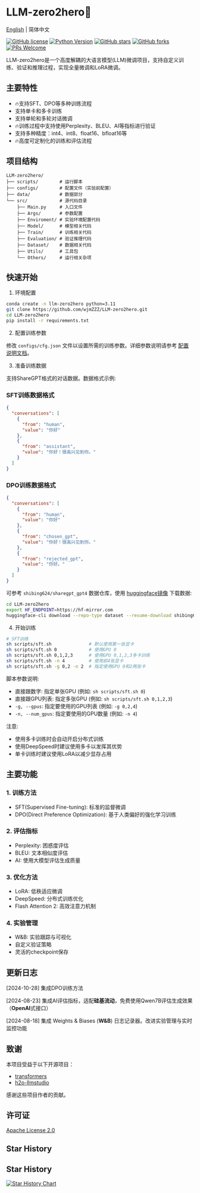 # LLM-zero2hero🚀

[English](README_EN.md) | 简体中文

[![GitHub license](https://img.shields.io/github/license/wjmZZZ/LLM-zero2hero)](https://github.com/wjmZZZ/LLM-zero2hero/blob/main/LICENSE)
[![Python Version](https://img.shields.io/badge/Python-3.11+-blue)](https://www.python.org/)
[![GitHub stars](https://img.shields.io/github/stars/wjmZZZ/LLM-zero2hero)](https://github.com/wjmZZZ/LLM-zero2hero/stargazers)
[![GitHub forks](https://img.shields.io/github/forks/wjmZZZ/LLM-zero2hero)](https://github.com/wjmZZZ/LLM-zero2hero/network/members)
[![PRs Welcome](https://img.shields.io/badge/PRs-welcome-brightgreen.svg)](https://github.com/wjmZZZ/LLM-zero2hero/pulls)

LLM-zero2hero是一个高度解耦的大语言模型(LLM)微调项目，支持自定义训练、验证和推理过程，实现全量微调和LoRA微调。

## 主要特性

- 🔥支持SFT、DPO等多种训练流程
- 支持单卡和多卡训练
- 支持单轮和多轮对话微调
- 🔥训练过程中支持使用Perplexity、BLEU、AI等指标进行验证
- 支持多种精度：int4、int8、float16、bfloat16等
- 🔥高度可定制化的训练和评估流程

## 项目结构

```
LLM-zero2hero/
├── scripts/        # 运行脚本
├── configs/        # 配置文件（实验前配置）
├── data/           # 数据部分
└── src/            # 源代码目录
    ├── Main.py     # 入口文件
    ├── Args/       # 参数配置
    ├── Enviroment/ # 实验环境配置代码
    ├── Model/      # 模型相关代码
    ├── Train/      # 训练相关代码
    ├── Evaluation/ # 验证推理代码
    ├── Dataset/    # 数据相关代码
    ├── Utils/      # 工具包
    └── Others/     # 运行相关杂项
```

## 快速开始

1. 环境配置

```bash
conda create -n llm-zero2hero python=3.11
git clone https://github.com/wjmZZZ/LLM-zero2hero.git
cd LLM-zero2hero
pip install -r requirements.txt
```

2. 配置训练参数

修改 `configs/cfg.json` 文件以设置所需的训练参数。详细参数说明请参考 [配置说明文档](configs/README.md)。

3. 准备训练数据

支持ShareGPT格式的对话数据。数据格式示例:

### SFT训练数据格式
```json
{
  "conversations": [
    {
      "from": "human",
      "value": "你好"
    },
    {
      "from": "assistant", 
      "value": "你好！很高兴见到你。"
    }
  ]
}
```

### DPO训练数据格式
```json
{
  "conversations": [
    {
      "from": "human",
      "value": "你好"
    },
    {
      "from": "chosen_gpt",
      "value": "你好！很高兴见到你。"
    },
    {
      "from": "rejected_gpt", 
      "value": "你好。"
    }
  ]
}
```

可参考 `shibing624/sharegpt_gpt4` 数据仓库，使用 [huggingface镜像](https://hf-mirror.com/) 下载数据:

```bash
cd LLM-zero2hero
export HF_ENDPOINT=https://hf-mirror.com
huggingface-cli download --repo-type dataset --resume-download shibing624/sharegpt_gpt4 --local-dir data
```

4. 开始训练

```bash
# SFT训练
sh scripts/sft.sh              # 默认使用第一张显卡
sh scripts/sft.sh 0            # 使用GPU 0
sh scripts/sft.sh 0,1,2,3      # 使用GPU 0,1,2,3多卡训练
sh scripts/sft.sh -n 4         # 使用前4张显卡
sh scripts/sft.sh -g 0,2 -n 2  # 指定使用GPU 0和2两张卡
```

脚本参数说明:
- 直接跟数字: 指定单张GPU (例如: `sh scripts/sft.sh 0`)
- 直接跟GPU列表: 指定多张GPU (例如: `sh scripts/sft.sh 0,1,2,3`)
- `-g, --gpus`: 指定要使用的GPU列表 (例如: `-g 0,2,4`)
- `-n, --num_gpus`: 指定要使用的GPU数量 (例如: `-n 4`)

注意:
- 使用多卡训练时会自动开启分布式训练
- 使用DeepSpeed时建议使用多卡以发挥其优势
- 单卡训练时建议使用LoRA以减少显存占用

## 主要功能

### 1. 训练方法
- SFT(Supervised Fine-tuning): 标准的监督微调
- DPO(Direct Preference Optimization): 基于人类偏好的强化学习训练

### 2. 评估指标
- Perplexity: 困惑度评估
- BLEU: 文本相似度评估  
- AI: 使用大模型评估生成质量

### 3. 优化方法
- LoRA: 低秩适应微调
- DeepSpeed: 分布式训练优化
- Flash Attention 2: 高效注意力机制

### 4. 实验管理
- W&B: 实验跟踪与可视化
- 自定义验证策略
- 灵活的checkpoint保存

## 更新日志

[2024-10-28] 集成DPO训练方法

[2024-08-23] 集成AI评估指标，适配**硅基流动**，免费使用Qwen7B评估生成效果（**OpenAI**式接口）

[2024-08-18] 集成 Weights & Biases (**W&B**) 日志记录器。改进实验管理与实时监控功能

## 致谢

本项目受益于以下开源项目：
- [transformers](https://github.com/huggingface/transformers)
- [h2o-llmstudio](https://github.com/h2oai/h2o-llmstudio)

感谢这些项目作者的贡献。

## 许可证
[Apache License 2.0](LICENSE)

## Star History

## Star History

[![Star History Chart](https://api.star-history.com/svg?repos=wjmZZZ/LLM-zero2hero&type=Date)](https://star-history.com/#wjmZZZ/LLM-zero2hero&Date)
